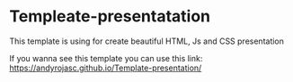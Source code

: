 # Templeate-presentatation
This template is using for create beautiful HTML, Js and CSS presentation

If you wanna see this template you can use this link: https://andyrojasc.github.io/Template-presentation/
